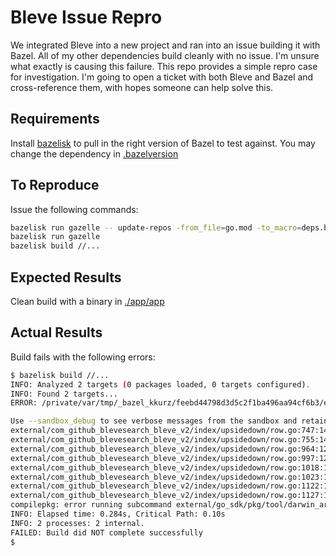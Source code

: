 # Bleve Issue Repro

We integrated Bleve into a new project and ran into an issue building it with Bazel. All of my other
dependencies build cleanly with no issue. I'm unsure what exactly is causing this failure. This repo
provides a simple repro case for investigation. I'm going to open a ticket with both Bleve and Bazel
and cross-reference them, with hopes someone can help solve this.

## Requirements

Install [bazelisk](https://github.com/bazelbuild/bazelisk) to pull in the right version of Bazel to
test against. You may change the dependency in [.bazelversion](.bazelversion)

## To Reproduce

Issue the following commands:

```bash
bazelisk run gazelle -- update-repos -from_file=go.mod -to_macro=deps.bzl%go_dependencies
bazelisk run gazelle
bazelisk build //...
```

## Expected Results

Clean build with a binary in [./app/app](./app/app)

## Actual Results

Build fails with the following errors:

```bash
$ bazelisk build //...
INFO: Analyzed 2 targets (0 packages loaded, 0 targets configured).
INFO: Found 2 targets...
ERROR: /private/var/tmp/_bazel_kkurz/feebd44798d3d5c2f1ba496aa94cf6b3/external/com_github_blevesearch_bleve_v2/index/upsidedown/BUILD.bazel:19:11: GoCompilePkg external/com_github_blevesearch_bleve_v2/index/upsidedown/upsidedown.a failed: (Exit 1): builder failed: error executing command bazel-out/darwin_arm64-opt-exec-2B5CBBC6/bin/external/go_sdk/builder compilepkg -sdk external/go_sdk -installsuffix darwin_arm64 -src ... (remaining 87 arguments skipped)

Use --sandbox_debug to see verbose messages from the sandbox and retain the sandbox build root for debugging
external/com_github_blevesearch_bleve_v2/index/upsidedown/row.go:747:14: birv.Size undefined (type *BackIndexRowValue has no field or method Size)
external/com_github_blevesearch_bleve_v2/index/upsidedown/row.go:755:14: birv.MarshalTo undefined (type *BackIndexRowValue has no field or method MarshalTo)
external/com_github_blevesearch_bleve_v2/index/upsidedown/row.go:964:12: undefined: ErrInvalidLengthUpsidedown
external/com_github_blevesearch_bleve_v2/index/upsidedown/row.go:997:12: undefined: ErrInvalidLengthUpsidedown
external/com_github_blevesearch_bleve_v2/index/upsidedown/row.go:1018:19: undefined: skipUpsidedown
external/com_github_blevesearch_bleve_v2/index/upsidedown/row.go:1023:12: undefined: ErrInvalidLengthUpsidedown
external/com_github_blevesearch_bleve_v2/index/upsidedown/row.go:1122:19: undefined: skipUpsidedown
external/com_github_blevesearch_bleve_v2/index/upsidedown/row.go:1127:12: undefined: ErrInvalidLengthUpsidedown
compilepkg: error running subcommand external/go_sdk/pkg/tool/darwin_arm64/compile: exit status 2
INFO: Elapsed time: 0.284s, Critical Path: 0.10s
INFO: 2 processes: 2 internal.
FAILED: Build did NOT complete successfully
$
```
